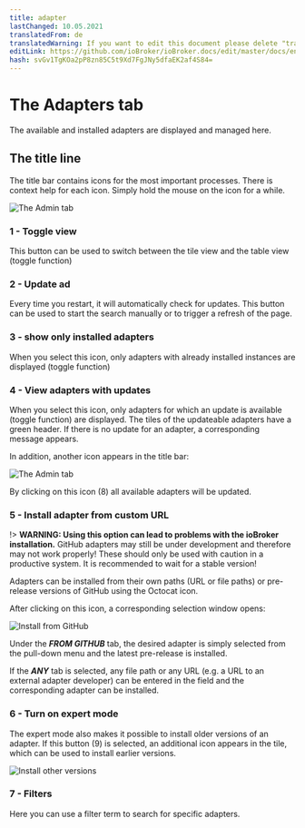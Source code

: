 ```yaml
---
title: adapter
lastChanged: 10.05.2021
translatedFrom: de
translatedWarning: If you want to edit this document please delete "translatedFrom" field, elsewise this document will be translated automatically again
editLink: https://github.com/ioBroker/ioBroker.docs/edit/master/docs/en/admin/adapter.md
hash: svGv1TgKOa2pP8zn85C5t9Xd7FgJNy5dfaEK2af4S84=
---
```

# The Adapters tab
The available and installed adapters are displayed and managed here.

## The title line
The title bar contains icons for the most important processes. There is context help for each icon. Simply hold the mouse on the icon for a while.

![The Admin tab](../../de/admin/media/ADMIN_Adapter_Kachel_numbers.png)

### 1 - Toggle view
This button can be used to switch between the tile view and the table view (toggle function)

### 2 - Update ad
Every time you restart, it will automatically check for updates. This button can be used to start the search manually or to trigger a refresh of the page.

### 3 - show only installed adapters
When you select this icon, only adapters with already installed instances are displayed (toggle function)

### 4 - View adapters with updates
When you select this icon, only adapters for which an update is available (toggle function) are displayed. The tiles of the updateable adapters have a green header. If there is no update for an adapter, a corresponding message appears.

In addition, another icon appears in the title bar:

![The Admin tab](../../de/admin/media/ADMIN_Adapter_Kachel_upgradeable.png)

By clicking on this icon (8) all available adapters will be updated.

### 5 - Install adapter from custom URL
!> **WARNING: Using this option can lead to problems with the ioBroker installation.** GitHub adapters may still be under development and therefore may not work properly! These should only be used with caution in a productive system. It is recommended to wait for a stable version!

Adapters can be installed from their own paths (URL or file paths) or pre-release versions of GitHub using the Octocat icon.

After clicking on this icon, a corresponding selection window opens:

![Install from GitHub](../../de/admin/media/ADMIN_Adapter_GitHub.png)

Under the ***FROM GITHUB*** tab, the desired adapter is simply selected from the pull-down menu and the latest pre-release is installed.

If the ***ANY*** tab is selected, any file path or any URL (e.g. a URL to an external adapter developer) can be entered in the field and the corresponding adapter can be installed.

### 6 - Turn on expert mode
The expert mode also makes it possible to install older versions of an adapter. If this button (9) is selected, an additional icon appears in the tile, which can be used to install earlier versions.

![Install other versions](../../de/admin/media/ADMIN_Adapter_Kachel_versions.png)

### 7 - Filters
Here you can use a filter term to search for specific adapters.